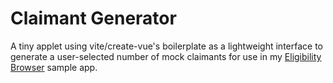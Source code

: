 # Claimant Generator

A tiny applet using vite/create-vue's boilerplate as a lightweight interface to generate a user-selected number of mock claimants for use in my [Eligibility Browser](https://github.com/csmerrell/eligibility-browser) sample app.